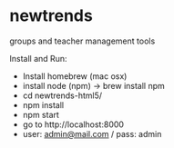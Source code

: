# newtrends
groups and teacher management tools

Install and Run:
- Install homebrew (mac osx)
- install node (npm) -> brew install npm
- cd newtrends-html5/
- npm install 
- npm start
- go to http://localhost:8000
- user: admin@mail.com / pass: admin
